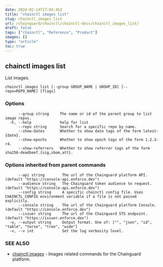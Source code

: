 ```yaml
---
date: 2024-02-14T17:03:45Z
title: "chainctl images list"
slug: chainctl_images_list
url: /chainguard/chainctl/chainctl-docs/chainctl_images_list/
draft: false
tags: ["chainctl", "Reference", "Product"]
images: []
type: "article"
toc: true
---
```

## chainctl images list

List images.

```
chainctl images list [--group GROUP_NAME | GROUP_ID] [--repo=REPO_NAME] [flags]
```

### Options

```
      --group string     The name or id of the parent group to list image repos.
  -h, --help             help for list
      --repo string      Search for a specific repo by name.
      --show-dates       Whether to show date tags of the form latest-{date}.
      --show-epochs      Whether to show epoch tags of the form 1.2.3-r4.
      --show-referrers   Whether to show referrer tags of the form sha256-deadbeef.{sig,sbom,att}.
```

### Options inherited from parent commands

```
      --api string        The url of the Chainguard platform API. (default "https://console-api.enforce.dev")
      --audience string   The Chainguard token audience to request. (default "https://console-api.enforce.dev")
      --config string     A specific chainctl config file. Uses CHAINCTL_CONFIG environment variable if a file is not passed explicitly.
      --console string    The url of the Chainguard platform Console. (default "https://console.enforce.dev")
      --issuer string     The url of the Chainguard STS endpoint. (default "https://issuer.enforce.dev")
  -o, --output string     Output format. One of: ["", "json", "id", "table", "terse", "tree", "wide"]
  -v, --v int             Set the log verbosity level.
```

### SEE ALSO

* [chainctl images](/chainguard/chainctl/chainctl-docs/chainctl_images/)	 - Images related commands for the Chainguard platform.

